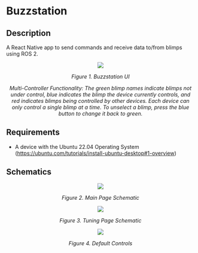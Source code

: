 # Buzzstation

## Description 
A React Native app to send commands and receive data to/from blimps using ROS 2.

<p align="center">
<img src="https://github.com/user-attachments/assets/ab131e69-8f9c-4a88-977d-7e1ce25869a3" />
</p>
<p align="center">
<em>Figure 1. Buzzstation UI</em>
</p>
<p align="center">
<em>Multi-Controller Functionality: The green blimp names indicate blimps not under control, blue indicates the blimp the device currently controls, and red indicates blimps being controlled by other devices. Each device can only control a single blimp at a time. To unselect a blimp, press the blue button to change it back to green. </em>
</p>

## Requirements

- A device with the Ubuntu 22.04 Operating System (https://ubuntu.com/tutorials/install-ubuntu-desktop#1-overview)

## Schematics

<p align="center">
<img src="https://github.com/SWAMP-Blimps/Buzzstation/assets/56363833/e6a9dfd9-489b-472e-a24c-880bda73f7cc" />
</p>
<p align="center">
<em>Figure 2. Main Page Schematic</em>
</p>

<p align="center">
<img src="https://github.com/awilwayco/Buzzstation/assets/56363833/b473b9cc-6c5c-47ab-b007-11b4d6503f2f" />
</p>
<p align="center">
<em>Figure 3. Tuning Page Schematic</em>
</p>

<p align="center">
<img src="https://github.com/user-attachments/assets/e5b998e5-0ce0-4dcd-81f1-430773a85036" />

</p>
<p align="center">
<em>Figure 4. Default Controls</em>
</p>
